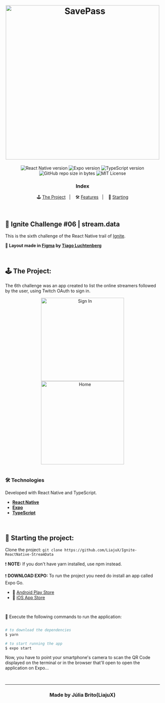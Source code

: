 <h1 align="center">
  <img src="https://user-images.githubusercontent.com/53796370/128650413-fc983e76-a458-463b-9ecc-c17fed5d7a07.png" alt="SavePass" width="500px">
</h1>

<p align="center">  
  <img alt="React Native version" src="https://img.shields.io/badge/React_Native-v0.63.4-60dafb?style=flat&logoColor=60dafb&logo=react">
  
  <img alt="Expo version" src="https://img.shields.io/badge/Expo-v42.0.0-blue?style=flat&logo=expo">

  <img alt="TypeScript version" src="https://img.shields.io/badge/TypeScript-v4.0.0-007acc?style=flat&logoColor=007acc&logo=typescript">

  <br>
  
  <img alt="GitHub repo size in bytes" src="https://img.shields.io/github/repo-size/LiajuX/Ignite-ReactNative-StreamData?color=green">
    
  <img alt="MIT License" src="https://img.shields.io/github/license/LiajuX/Ignite-ReactNative-StreamData">
</p>

<h3 align="center">
  Index
</h3>

<p align="center">
  🕹 <a href="#%EF%B8%8F-the-project">The Project</a>&nbsp;&nbsp;&nbsp;|&nbsp;&nbsp;&nbsp;
  🛠 <a href="#-technologies">Features</a>&nbsp;&nbsp;&nbsp;|&nbsp;&nbsp;&nbsp;
  🏁 <a href="#-starting-the-project">Starting</a>
</p>

<br>

## 🚀 Ignite Challenge #06 | stream.data   
This is the sixth challenge of the React Native trail of [Ignite](https://rocketseat.com.br/ignite).
<br>

**🎨  Layout made in [Figma](https://www.figma.com/) by [Tiago Luchtenberg](https://www.instagram.com/tiagoluchtenberg/)**<br>

<br> 

## 🕹  The Project:

The 6th challenge was an app created to list the online streamers followed by the user, using Twitch OAuth to sign in.
<br>
<div align="center">
  <img src="https://user-images.githubusercontent.com/53796370/128650229-00e6a513-3b60-4563-8349-7a94dee08a64.png" alt="Sign In" width="270px">
  <img src="https://user-images.githubusercontent.com/53796370/128650228-9c32d932-c6c4-4a08-9338-1ade654c6a87.png" alt="Home" width="270px">
</div>

<br>

### 🛠 Technologies
Developed with React Native and TypeScript.

- **[React Native](https://reactnative.dev/)**
- **[Expo](https://expo.io/)**
- **[TypeScript](https://www.typescriptlang.org/)**
<br>

## 🏁 Starting the project:

Clone the project: `git clone https://github.com/LiajuX/Ignite-ReactNative-StreamData`

❗ **NOTE:** If you don't have yarn installed, use npm instead.
<br>

❗ **DOWNLOAD EXPO:** To run the project you need do install an app called Expo Go.
<br>
- 🤖 [Android Play Store](https://play.google.com/store/apps/details?id=host.exp.exponent)
- 🍎 [iOS App Store](https://itunes.com/apps/exponent)

<br>

📱 Execute the following commands to run the application:

````zsh

# to download the dependencies
$ yarn

# to start running the app
$ expo start

````
Now, you have to point your smartphone's camera to scan the QR Code displayed on the terminal or in the browser that'll open to open the application on Expo...

<br>

---

<h3 align="center" >
  Made by Júlia Brito(LiajuX)
</h3>
